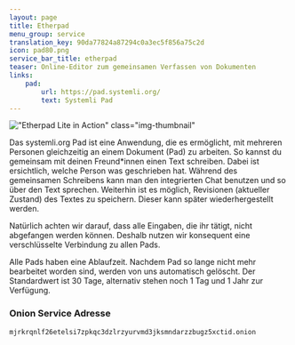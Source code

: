 ```yaml
---
layout: page
title: Etherpad
menu_group: service
translation_key: 90da77824a87294c0a3ec5f856a75c2d
icon: pad80.png
service_bar_title: etherpad
teaser: Online-Editor zum gemeinsamen Verfassen von Dokumenten
links:
    pad:
        url: https://pad.systemli.org/
        text: Systemli Pad
---
```

!["Etherpad Lite in Action" class="img-thumbnail"](/assets/img/etherpad-lite-in-action.gif)

Das systemli.org Pad ist eine Anwendung, die es ermöglicht, mit mehreren Personen gleichzeitig an einem Dokument (Pad) zu arbeiten. So kannst du gemeinsam mit deinen Freund*innen einen Text schreiben. Dabei ist ersichtlich, welche Person was geschrieben hat. Während des gemeinsamen Schreibens kann man den integrierten Chat benutzen und so über den Text sprechen. Weiterhin ist es möglich, Revisionen (aktueller Zustand) des Textes zu speichern. Dieser kann später wiederhergestellt werden.

Natürlich achten wir darauf, dass alle Eingaben, die ihr tätigt, nicht abgefangen werden können. Deshalb nutzen wir konsequent eine verschlüsselte Verbindung zu allen Pads.

Alle Pads haben eine Ablaufzeit. Nachdem Pad so lange nicht mehr bearbeitet worden sind, werden von uns automatisch gelöscht. Der Standardwert ist 30 Tage, alternativ stehen noch 1 Tag und 1 Jahr zur Verfügung.

### Onion Service Adresse

```
mjrkrqnlf26etelsi7zpkqc3dzlrzyurvmd3jksmndarzzbugz5xctid.onion
```
